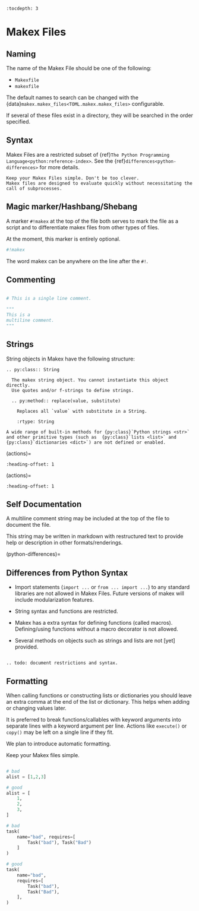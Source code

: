 ```{eval-rst}
:tocdepth: 3
```
# Makex Files

## Naming

The name of the Makex File should be one of the following:

- `Makexfile`
- `makexfile`
<!-- `Build`
- `BUILD` -->

The default names to search can be changed with the {data}`makex.makex_files<TOML.makex.makex_files>` configurable.

<!--
The name of a file can be specified absolutely.

The list of files to check can be specified on the {option}`command line<makex --makex-file-names>` or configuration file.
--> 

If several of these files exist in a directory, they will be searched in the order specified.

<!-- They will be tested, in order, for a 
magic marker to see if they are a Makex file and the first Makex-looking file will be parsed. -->

## Syntax

Makex Files are a restricted subset of {ref}`The Python Programming Language<python:reference-index>`.
See the {ref}`differences<python-differences>` for more details.

```{tip}
Keep your Makex Files simple. Don't be too clever. 
Makex files are designed to evaluate quickly without necessitating the call of subprocesses.
```


## Magic marker/Hashbang/Shebang

A marker `#!makex` at the top of the file both serves to mark the file as a script and to differentiate makex files from other types of files.

At the moment, this marker is entirely optional.

```python
#!makex
```

The word makex can be anywhere on the line after the `#!`.

## Commenting

```python

# This is a single line comment.

"""
This is a 
multiline comment.
"""
```

## Strings

String objects in Makex have the following structure:


```{eval-rst}
.. py:class:: String
  
  The makex string object. You cannot instantiate this object directly.
  Use quotes and/or f-strings to define strings.
  
  .. py:method:: replace(value, substitute)
     
    Replaces all `value` with substitute in a String.
      
    :rtype: String
```

```{note}
A wide range of built-in methods for {py:class}`Python strings <str>` and other primitive types (such as  {py:class}`lists <list>` and  {py:class}`dictionaries <dict>`) are not defined or enabled.
```


(actions)=
```{include} syntax-functions.md
:heading-offset: 1
```

(actions)=
```{include} syntax-actions.md
:heading-offset: 1
```

## Self Documentation

A multiline comment string may be included at the top of the file to document the file.

This string may be written in markdown with restructured text to provide help or description in other formats/renderings.

(python-differences)=
## Differences from Python Syntax

- Import statements (`import ...` or `from ... import ...`) to any standard libraries are not allowed in Makex Files.
  Future versions of makex will include modularization features.

- String syntax and functions are restricted.

- Makex has a extra syntax for defining functions (called macros). 
  Defining/using functions without a macro decorator is not allowed.

- Several methods on objects such as strings and lists are not [yet] provided.

```{eval-rst}
 
.. todo: document restrictions and syntax.
```

## Formatting

When calling functions or constructing lists or dictionaries you should leave an extra comma at the end of the list or dictionary.
This helps when adding or changing values later.

It is preferred to break functions/callables with keyword arguments into separate lines with a keyword argument per line.
Actions like `execute()` or `copy()` may be left on a single line if they fit.

We plan to introduce automatic formatting.

Keep your Makex files simple.

```python

# bad
alist = [1,2,3]

# good
alist = [
    1,
    2,
    3,
]

# bad 
task(
    name="bad", requires=[
        Task("bad"), Task("Bad")
    ]
)

# good
task(
    name="bad",
    requires=[
        Task("bad"), 
        Task("Bad"),
    ],
)

```


